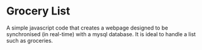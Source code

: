 # Grocery List
A simple javascript code that creates a webpage designed to be synchronised (in real-time) with a mysql database. It is ideal to handle a list such as groceries.
